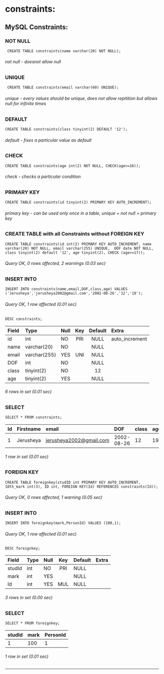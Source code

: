 # constraints:

## MySQL Constraints:

### NOT NULL

```syntax
 CREATE TABLE constraints(name varchar(20) NOT NULL);
```
###### not null - doesnot allow null

### UNIQUE

```syntax
 CREATE TABLE constraints(email varchar(60) UNIQUE);
```
###### unique - every values should be unique, does not allow repitition but allows null for infinite times

### DEFAULT

```syntax
CREATE TABLE constraints(class tinyint(2) DEFAULT '12');
```
###### default - fixes a particular value as default

### CHECK

```syntax
CREATE TABLE constraints(age int(2) NOT NULL, CHECK(age>=16));
```
###### check - checks a particular condition

### PRIMARY KEY

```syntax
CREATE TABLE constraints(id tinyint(2) PRIMARY KEY AUTO_INCREMENT);
```
###### primary key - can be used only once in a table, unique + not null = primary key

### CREATE TABLE with all Constraints without FOREIGN KEY

```syntax
CREATE TABLE constraints(id int(2) PRIMARY KEY AUTO_INCREMENT, name varchar(20) NOT NULL, email varchar(255) UNIQUE,  DOF date NOT NULL, class tinyint(2) default '12', age tinyint(2), CHECK (age>=17));
```
###### Query OK, 0 rows affected, 2 warnings (0.03 sec)
### INSERT INTO

```syntax
INSERT INTO constraints(name,email,DOF,class,age) VALUES ('Jerusheya','jerusheya2002@gmail.com','2002-08-26','12','19');
```
###### Query OK, 1 row affected (0.01 sec)
```syntax
DESC constraints;
```
| Field       | Type         | Null | Key | Default | Extra          |
|:------------|:-------------|:-----|:---:|:-------:|:---------------|
| id          | int          | NO   | PRI | NULL    | auto_increment |
| name        | varchar(20)  | NO   |     | NULL    |                |
| email       | varchar(255) | YES  | UNI | NULL    |                |
| DOF         | int          | NO   |     | NULL    |                |
| class       | tinyint(2)   | NO   |     | 12      |                |
| age         | tinyint(2)   | YES  |     | NULL    |                |

###### 6 rows in set (0.01 sec)
### SELECT

```syntax
SELECT * FROM constraints;
```
| Id | Firstname | email                   | DOF        | class | age |
|:---|:----------|:------------------------|:-----------|:------|:----|
|  1 | Jerusheya | jerusheya2002@gmail.com | 2002-08-26 | 12    | 19  |

###### 1 row in set (0.01 sec)

### FOREIGN KEY

```syntax
CREATE TABLE foreignkey(studID int PRIMARY KEY AUTO_INCREMENT, 10th_mark int(3), ID int, FOREIGN KEY(Id) REFERENCES constraints(Id));
```
###### Query OK, 0 rows affected, 1 warning (0.05 sec)
### INSERT INTO

```syntax
INSERT INTO foreignkey(mark,PersonId) VALUES (100,1);
```
###### Query OK, 1 row affected (0.01 sec)
```syntax
DESC foreignkey;
```

| Field  | Type | Null | Key | Default | Extra |
|:-------|:-----|:-----|:---:|:--------|:------|
| studId | int  | NO   | PRI | NULL    |       |
| mark   | int  | YES  |     | NULL    |       |
| Id     | int  | YES  | MUL | NULL    |       |

###### 3 rows in set (0.00 sec)
### SELECT

```syntax
SELECT * FROM foreignkey;
```
| studId | mark | PersonId |
|:-------|:-----|:---------|
|      1 |  100 |        1 |

###### 1 row in set (0.01 sec)
*  *  *


